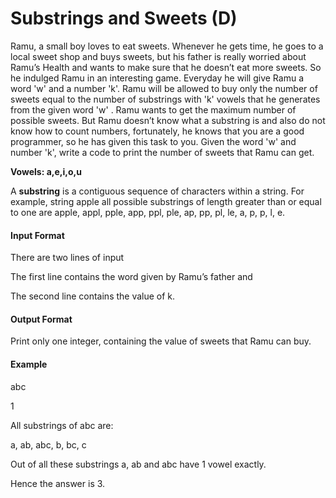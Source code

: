 # Substrings and Sweets (D)

Ramu, a small boy loves to eat sweets. Whenever he gets time, he goes to a local sweet
shop and buys sweets, but his father is really worried about Ramu’s Health and wants to
make sure that he doesn’t eat more sweets. So he indulged Ramu in an interesting game.
Everyday he will give Ramu a word 'w' and a number 'k'. Ramu will be allowed to buy only
the number of sweets equal to the number of substrings with 'k' vowels that he generates
from the given word 'w' . Ramu wants to get the maximum number of possible sweets. But
Ramu doesn’t know what a substring is and also do not know how to count numbers,
fortunately, he knows that you are a good programmer, so he has given this task to
you. Given the word 'w' and number 'k', write a code to print the number of sweets that
Ramu can get.

**Vowels: a,e,i,o,u**

A **substring** is a contiguous sequence of characters within a string. For example, string
apple all possible substrings of length greater than or equal to one are apple, appl, pple,
app, ppl, ple, ap, pp, pl, le, a, p, p, l, e.

#### Input Format

There are two lines of input

The first line contains the word given by Ramu’s father and

The second line contains the value of k.

#### Output Format

Print only one integer, containing the value of sweets that Ramu can buy.

#### Example

abc

1

All substrings of abc are:

a, ab, abc, b, bc, c

Out of all these substrings a, ab and abc have 1 vowel exactly.

Hence the answer is 3.
